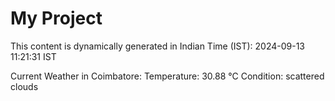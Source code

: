 # My Project

This content is dynamically generated in Indian Time (IST): 2024-09-13 11:21:31 IST


Current Weather in Coimbatore:
Temperature: 30.88 °C
Condition: scattered clouds
